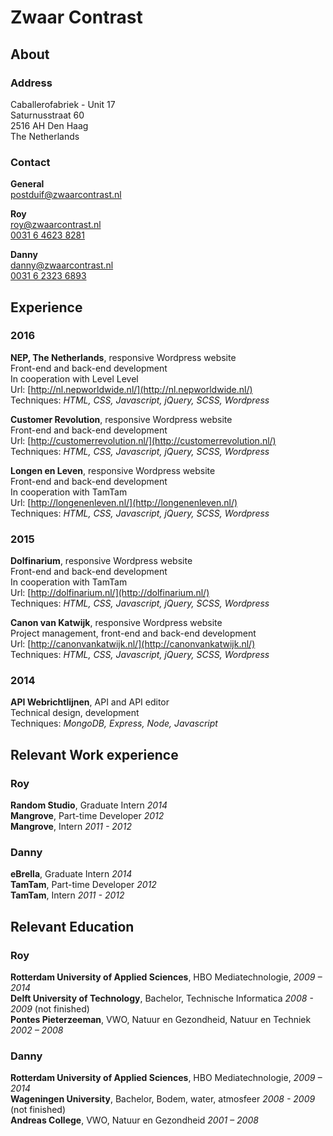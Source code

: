 # Zwaar Contrast
## About
### Address
Caballerofabriek - Unit 17  
Saturnusstraat 60  
2516 AH Den Haag  
The Netherlands
### Contact
**General**  
[postduif@zwaarcontrast.nl](mailto:postduif@zwaarcontrast.nl)

**Roy**  
[roy@zwaarcontrast.nl](mailto:roy@zwaarcontrast.nl)  
[0031 6 4623 8281](tel:+31646238281)

**Danny**  
[danny@zwaarcontrast.nl](mailto:danny@zwaarcontrast.nl)  
[0031 6 2323 6893](tel:+31623236893)

## Experience

### 2016  
**NEP, The Netherlands**, responsive Wordpress website  
Front-end and back-end development  
In cooperation with Level Level  
Url: [http://nl.nepworldwide.nl/](http://nl.nepworldwide.nl/)  
Techniques: _HTML, CSS, Javascript, jQuery, SCSS, Wordpress_

**Customer Revolution**, responsive Wordpress website  
Front-end and back-end development   
Url: [http://customerrevolution.nl/](http://customerrevolution.nl/)  
Techniques: _HTML, CSS, Javascript, jQuery, SCSS, Wordpress_

**Longen en Leven**, responsive Wordpress website  
Front-end and back-end development   
In cooperation with TamTam  
Url: [http://longenenleven.nl/](http://longenenleven.nl/)  
Techniques: _HTML, CSS, Javascript, jQuery, SCSS, Wordpress_

### 2015

**Dolfinarium**, responsive Wordpress website  
Front-end and back-end development   
In cooperation with TamTam  
Url: [http://dolfinarium.nl/](http://dolfinarium.nl/)  
Techniques: _HTML, CSS, Javascript, jQuery, SCSS, Wordpress_

**Canon van Katwijk**, responsive Wordpress website  
Project management, front-end and back-end development   
Url: [http://canonvankatwijk.nl/](http://canonvankatwijk.nl/)   
Techniques: _HTML, CSS, Javascript, jQuery, SCSS, Wordpress_

### 2014  
**API Webrichtlijnen**, API and API editor  
Technical design, development  
Techniques: _MongoDB, Express, Node, Javascript_

## Relevant Work experience

### Roy
**Random Studio**, Graduate Intern _2014_  
**Mangrove**, Part-time Developer _2012_  
**Mangrove**, Intern _2011 - 2012_  

### Danny
**eBrella**, Graduate Intern _2014_  
**TamTam**, Part-time Developer _2012_  
**TamTam**, Intern _2011 - 2012_  

## Relevant Education  

### Roy
**Rotterdam University of Applied Sciences**, HBO Mediatechnologie, _2009 – 2014_  
**Delft University of Technology**, Bachelor, Technische Informatica _2008 - 2009_ (not finished)  
**Pontes Pieterzeeman**, VWO, Natuur en Gezondheid, Natuur en Techniek _2002 – 2008_

### Danny
**Rotterdam University of Applied Sciences**, HBO Mediatechnologie, _2009 – 2014_  
**Wageningen University**, Bachelor, Bodem, water, atmosfeer _2008 - 2009_ (not finished)  
**Andreas College**, VWO, Natuur en Gezondheid _2001 – 2008_


